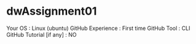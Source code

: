 # dwAssignment01

Your OS : Linux (ubuntu)
GitHub Experience : First time
GitHub Tool : CLI
GitHub Tutorial [if any] : NO
